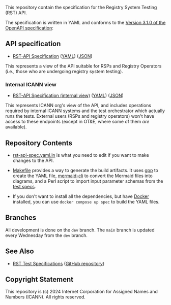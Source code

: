 This repository contain the specification for the Registry System Testing (RST)
API.

The specification is written in YAML and conforms to the [Version 3.1.0 of the
OpenAPI specification](https://spec.openapis.org/oas/latest.html):

## API specification

* [RST-API Specification](https://icann.github.io/rst-api-spec/rst-api-spec.html) ([YAML](rst-api-spec.yaml)) ([JSON](rst-api-spec.json))

This represents a view of the API suitable for RSPs and Registry Operators
(i.e., those who are undergoing registry system testing).

### Internal ICANN view

* [RST-API Specification (internal view)](https://icann.github.io/rst-api-spec/rst-api-spec-internal.html) ([YAML](rst-api-spec-internal.yaml)) ([JSON](rst-api-spec-internal.json))

This represents ICANN org's view of the API, and includes operations required by
internal ICANN systems and the test orchestrator which actually runs the tests.
External users (RSPs and registry operators) won't have access to these
endpoints (except in OT&E, where some of them *are* available).

## Repository Contents

* [rst-api-spec.yaml.in](https://github.com/icann/rst-api-spec/blob/main/rst-api-spec.yaml.in)
  is what you need to edit if you want to make changes to the API.

* [Makefile](Makefile) provides a way to generate the build artifacts. It uses
  [gpp](https://logological.org/gpp) to create the YAML file, [mermaid-cli](https://github.com/mermaid-js/mermaid-cli)
  to convert the Mermaid files into diagrams, and a Perl script to import input
  parameter schemas from the [test specs](https://github.com/icann/rst-test-specs).

* If you don't want to install all the dependencies, but have
  [Docker](https://docker.com) installed, you can use `docker compose up spec`
  to build the YAML files.

## Branches

All development is done on the `dev` branch. The `main` branch is updated every
 Wednesday from the `dev` branch.

## See Also

* [RST Test Specifications](https://icann.github.io/rst-test-specs/) ([GitHub repository](https://github.com/icann/rst-test-specs))

## Copyright Statement

This repository is (c) 2024 Internet Corporation for Assigned Names and Numbers
(ICANN). All rights reserved.
